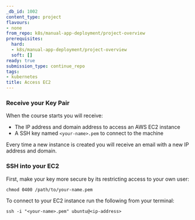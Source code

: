 ```yaml
---
_db_id: 1002
content_type: project
flavours:
- none
from_repo: k8s/manual-app-deployment/project-overview
prerequisites:
  hard:
  - k8s/manual-app-deployment/project-overview
  soft: []
ready: true
submission_type: continue_repo
tags:
- kubernetes
title: Access EC2
---
```


### Receive your Key Pair
When the course starts you will receive:
- The IP address and domain address to access an AWS EC2 instance
- A SSH key named `<your-name>.pem` to connect to the machine

Every time a new instance is created you will receive an email with a new IP address and domain.

### SSH into your EC2
First, make your key more secure by its restricting access to your own user:

```
chmod 0400 /path/to/your-name.pem
```

To connect to your EC2 instance run the following from your terminal:

```
ssh -i "<your-name>.pem" ubuntu@<ip-address>
```